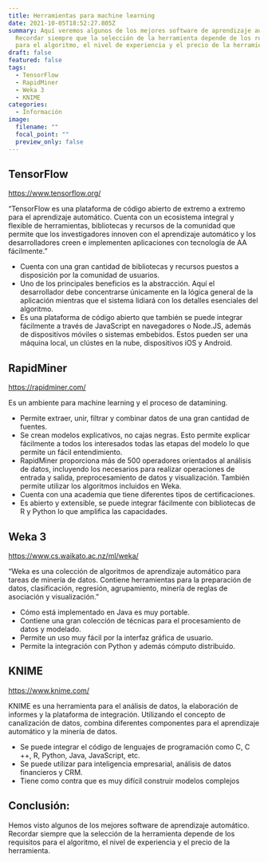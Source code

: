 ```yaml
---
title: Herramientas para machine learning
date: 2021-10-05T18:52:27.805Z
summary: Aquí veremos algunos de los mejores software de aprendizaje automático.
  Recordar siempre que la selección de la herramienta depende de los requisitos
  para el algoritmo, el nivel de experiencia y el precio de la herramienta.
draft: false
featured: false
tags:
  - TensorFlow
  - RapidMiner
  - Weka 3
  - KNIME
categories:
  - Información
image:
  filename: ""
  focal_point: ""
  preview_only: false
---
```

## TensorFlow

<https://www.tensorflow.org/>

“TensorFlow es una plataforma de código abierto de extremo a extremo para el aprendizaje automático. Cuenta con un ecosistema integral y flexible de herramientas, bibliotecas y recursos de la comunidad que permite que los investigadores innoven con el aprendizaje automático y los desarrolladores creen e implementen aplicaciones con tecnología de AA fácilmente.”

* Cuenta con una gran cantidad de bibliotecas y recursos puestos a disposición por la comunidad de usuarios.
* Uno de los principales beneficios es la abstracción. Aquí el desarrollador debe concentrarse únicamente en la lógica general de la aplicación mientras que el sistema lidiará con los detalles esenciales del algoritmo.
* Es una plataforma de código abierto que también se puede integrar fácilmente a través de JavaScript en navegadores o Node.JS, además de dispositivos móviles o sistemas embebidos. Estos pueden ser una máquina local, un clústes en la nube, dispositivos iOS y Android.

## RapidMiner

<https://rapidminer.com/>

Es un ambiente para machine learning y el proceso de datamining.

* Permite extraer, unir, filtrar y combinar datos de una gran cantidad de fuentes.
* Se crean modelos explicativos, no cajas negras. Esto permite explicar fácilmente a todos los interesados todas las etapas del modelo lo que permite un fácil entendimiento. 
* RapidMiner proporciona más de 500 operadores orientados al análisis de datos, incluyendo los necesarios para realizar operaciones de entrada y salida, preprocesamiento de datos y visualización. También permite utilizar los algoritmos incluidos en Weka. 
* Cuenta con una academia que tiene diferentes tipos de certificaciones.
* Es abierto y extensible, se puede integrar fácilmente con bibliotecas de R y Python lo que amplifica las capacidades.

## Weka 3

<https://www.cs.waikato.ac.nz/ml/weka/>

“Weka es una colección de algoritmos de aprendizaje automático para tareas de minería de datos. Contiene herramientas para la preparación de datos, clasificación, regresión, agrupamiento, minería de reglas de asociación y visualización.”

* Cómo está implementado en Java es muy portable. 
* Contiene una gran colección de técnicas para el procesamiento de datos y modelado. 
* Permite un uso muy fácil por la interfaz gráfica de usuario. 
* Permite la integración con Python y además cómputo distribuido.

## KNIME

<https://www.knime.com/>

KNIME es una herramienta para el análisis de datos, la elaboración de informes y la plataforma de integración. Utilizando el concepto de canalización de datos, combina diferentes componentes para el aprendizaje automático y la minería de datos.

* Se puede integrar el código de lenguajes de programación como C, C ++, R, Python, Java, JavaScript, etc.
* Se puede utilizar para inteligencia empresarial, análisis de datos financieros y CRM.
* Tiene como contra que es muy difícil construir modelos complejos

## Conclusión:

Hemos visto algunos de los mejores software de aprendizaje automático. Recordar siempre que la selección de la herramienta depende de los requisitos para el algoritmo, el nivel de experiencia y el precio de la herramienta.